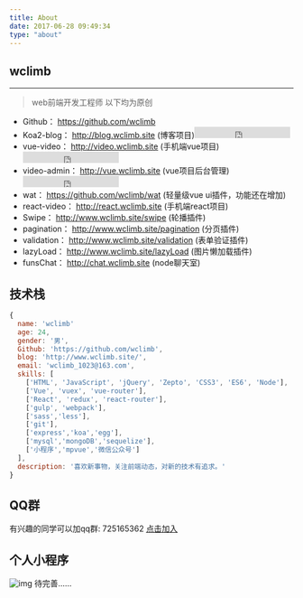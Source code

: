 ```yaml
---
title: About
date: 2017-06-28 09:49:34
type: "about"
---
```


## wclimb
---

> web前端开发工程师
> 以下均为原创

* Github： https://github.com/wclimb
* Koa2-blog： http://blog.wclimb.site (博客项目)<iframe src="https://ghbtns.com/github-btn.html?user=wclimb&repo=Koa2-blog&type=watch&count=true" frameborder="0" scrolling="0" width="170px" height="20px"></iframe>
* vue-video： http://video.wclimb.site (手机端vue项目)<iframe src="https://ghbtns.com/github-btn.html?user=wclimb&repo=vue-video&type=watch&count=true" frameborder="0" scrolling="0" width="170px" height="20px"></iframe>
* video-admin： http://vue.wclimb.site (vue项目后台管理)<iframe src="https://ghbtns.com/github-btn.html?user=wclimb&repo=video-admin&type=watch&count=true" frameborder="0" scrolling="0" width="170px" height="20px"></iframe>
* wat： https://github.com/wclimb/wat (轻量级vue ui插件，功能还在增加)
* react-video： http://react.wclimb.site (手机端react项目)
* Swipe： http://www.wclimb.site/swipe (轮播插件)
* pagination： http://www.wclimb.site/pagination (分页插件)
* validation： http://www.wclimb.site/validation (表单验证插件)
* lazyLoad： http://www.wclimb.site/lazyLoad (图片懒加载插件)
* funsChat： http://chat.wclimb.site (node聊天室)

## 技术栈

```js
{
  name: 'wclimb'
  age: 24,
  gender: '男',
  Github: 'https://github.com/wclimb',
  blog: 'http://www.wclimb.site/',
  email: 'wclimb_1023@163.com',
  skills: [
    ['HTML', 'JavaScript', 'jQuery', 'Zepto', 'CSS3', 'ES6', 'Node'],
    ['Vue', 'vuex', 'vue-router'],
    ['React', 'redux', 'react-router'],
    ['gulp', 'webpack'],
    ['sass','less'],
    ['git'],
    ['express','koa','egg'],
    ['mysql','mongoDB','sequelize'],
    ['小程序','mpvue','微信公众号']
  ],
  description: '喜欢新事物，关注前端动态，对新的技术有追求。'
}
```
## QQ群

有兴趣的同学可以加qq群: 725165362 [点击加入](http://shang.qq.com/wpa/qunwpa?idkey=e6c66b1ee584a90b52dec3545622e988afcf900144eff03cab6d473c50a31d59)

## 个人小程序

![img](http://www.wclimb.site/cdn/xcx.jpeg)
待完善......



